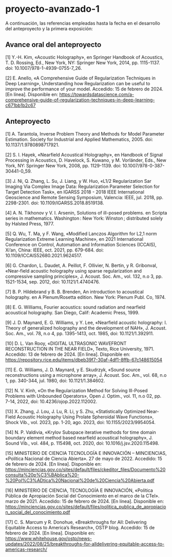 # proyecto-avanzado-1

A continuación, las referencias empleadas hasta la fecha en el desarrollo del anteproyecto y la primera exposición:

## Avance oral del anteproyecto

[1]	Y.-H. Kim, «Acoustic Holography», en Springer Handbook of Acoustics, T. D. Rossing, Ed., New York, NY: Springer New York, 2014, pp. 1115-1137. doi: 10.1007/978-1-4939-0755-7_26.

[2]	E. Anello, «A Comprehensive Guide of Regularization Techniques in Deep Learning», Understanding how Regularization can be useful to improve the performance of your model. Accedido: 15 de febrero de 2024. [En línea]. Disponible en: https://towardsdatascience.com/a-comprehensive-guide-of-regularization-techniques-in-deep-learning-c671bb1b2c67


## Anteproyecto
[1]	A. Tarantola, Inverse Problem Theory and Methods for Model Parameter Estimation. Society for Industrial and Applied Mathematics, 2005. doi: 10.1137/1.9780898717921.

[2]	S. I. Hayek, «Nearfield Acoustical Holography», en Handbook of Signal Processing in Acoustics, D. Havelock, S. Kuwano, y M. Vorländer, Eds., New York, NY: Springer New York, 2008, pp. 1129-1139. doi: 10.1007/978-0-387-30441-0_59.

[3]	J. Ni, Q. Zhang, L. Su, J. Liang, y W. Huo, «L1/2 Regularization Sar Imaging Via Complex Image Data: Regularization Parameter Selection for Target Detection Task», en IGARSS 2018 - 2018 IEEE International Geoscience and Remote Sensing Symposium, Valencia: IEEE, jul. 2018, pp. 2298-2301. doi: 10.1109/IGARSS.2018.8519138.

[4]	A. N. Tikhonov y V. I. Arsenin, Solutions of ill-posed problems. en Scripta series in mathematics. Washington : New York: Winston ; distributed solely by Halsted Press, 1977.

[5]	Q. Wu, T. Ma, y F. Wang, «Modified Lanczos Algorithm for L2,1 norm Regularization Extreme Learning Machine», en 2021 International Conference on Control, Automation and Information Sciences (ICCAIS), Xi’an, China: IEEE, oct. 2021, pp. 679-684. doi: 10.1109/ICCAIS52680.2021.9624517.

[6]	G. Chardon, L. Daudet, A. Peillot, F. Ollivier, N. Bertin, y R. Gribonval, «Near-field acoustic holography using sparse regularization and compressive sampling principles», J. Acoust. Soc. Am., vol. 132, n.o 3, pp. 1521-1534, sep. 2012, doi: 10.1121/1.4740476.

[7]	B. P. Hildebrand y B. B. Brenden, An introduction to acoustical holography. en A Plenum/Rosetta edition. New York: Plenum Publ. Co, 1974.

[8]	E. G. Williams, Fourier acoustics: sound radiation and nearfield acoustical holography. San Diego, Calif: Academic Press, 1999.

[9]	J. D. Maynard, E. G. Williams, y Y. Lee, «Nearfield acoustic holography: I. Theory of generalized holography and the development of NAH», J. Acoust. Soc. Am., vol. 78, n.o 4, pp. 1395-1413, oct. 1985, doi: 10.1121/1.392911.

[10]	D. L. Van Rooy, «DIGITAL ULTRASONIC WAVEFRONT RECONSTRUCTION IN THE NEAR FIELD», Texto, Rice University, 1971. Accedido: 13 de febrero de 2024. [En línea]. Disponible en: https://repository.rice.edu/items/dbeb39f7-30af-4df1-8ffb-67c148615054

[11]	E. G. Williams, J. D. Maynard, y E. Skudrzyk, «Sound source reconstructions using a microphone array», J. Acoust. Soc. Am., vol. 68, n.o 1, pp. 340-344, jul. 1980, doi: 10.1121/1.384602.

[12]	N. V. Kinh, «On the Regularization Method for Solving Ill-Posed Problems with Unbounded Operators», Open J. Optim., vol. 11, n.o 02, pp. 7-14, 2022, doi: 10.4236/ojop.2022.112002.

[13]	X. Zhang, J. Lou, J. Lu, R. Li, y S. Zhu, «Statistically Optimized Near-Field Acoustic Holography Using Prolate Spheroidal Wave Functions», Shock Vib., vol. 2023, pp. 1-20, ago. 2023, doi: 10.1155/2023/9954054.

[14]	N. P. Valdivia, «Krylov Subspace iterative methods for time domain boundary element method based nearfield acoustical holography», J. Sound Vib., vol. 484, p. 115498, oct. 2020, doi: 10.1016/j.jsv.2020.115498.

[15]	MINISTERIO DE CIENCIA TECNOLOGÍA E INNOVACIÓN – MINCIENCIAS, «Política Nacional de Ciencia Abierta». 27 de mayo de 2022. Accedido: 15 de febrero de 2024. [En línea]. Disponible en: https://minciencias.gov.co/sites/default/files/ckeditor_files/Documento%20consulta%20p%C3%BAblica%20-%20Pol%C3%ADtica%20Nacional%20de%20Ciencia%20Abierta.pdf

[16]	MINISTERIO DE CIENCIA, TECNOLOGÍA E INNOVACIÓN, «Política Pública de Apropiación Social del Conocimiento en el marco de la CTeI». marzo de 2021. Accedido: 15 de febrero de 2024. [En línea]. Disponible en: https://minciencias.gov.co/sites/default/files/politica_publica_de_apropiacion_social_del_conocimiento.pdf

[17]	C. S. Marcum y R. Donohue, «Breakthroughs for All: Delivering Equitable Access to America’s Research», OSTP blog. Accedido: 15 de febrero de 2024. [En línea]. Disponible en: https://www.whitehouse.gov/ostp/news-updates/2022/08/25/breakthroughs-for-alldelivering-equitable-access-to-americas-research/

